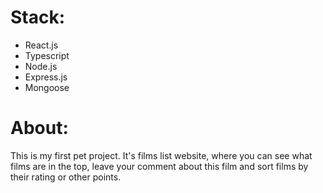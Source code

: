 # Stack:
  - React.js
  - Typescript
  - Node.js
  - Express.js
  - Mongoose
  
 # About:
 This is my first pet project. It's films list website, where you can see what films are in the top, leave your comment about this film and sort films by their rating or other points.
